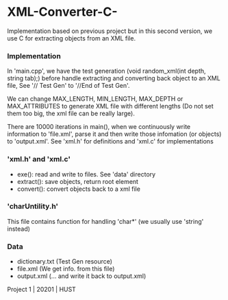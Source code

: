 # XML-Converter-C-

Implementation based on previous project but in this second version, we use C for extracting objects from an XML file.

### Implementation

In 'main.cpp', we have the test generation (void random_xml(int depth, string tab);) before handle extracting and converting back object to an XML file, See '// Test Gen' to '//End of Test Gen'.

We can change MAX_LENGTH, MIN_LENGTH, MAX_DEPTH or MAX_ATTRIBUTES to generate XML file with different lengths (Do not set them too big, the xml file can be really large).

There are 10000 iterations in main(), when we continuously write information to 'file.xml', parse it and then write those infomation (or objects) to 'output.xml'. See 'xml.h' for definitions and 'xml.c' for implementations

### 'xml.h' and 'xml.c'
  
  - exe(): read and write to files. See 'data' directory
  - extract(): save objects, return root element
  - convert(): convert objects back to a xml file

### 'charUntility.h'

  This file contains function for handling 'char*' (we usually use 'string' instead)

### Data

  - dictionary.txt (Test Gen resource)
  - file.xml (We get info. from this file)
  - output.xml (... and write it back to output.xml)

Project 1 | 20201 | HUST

